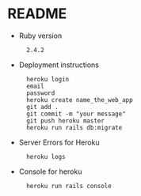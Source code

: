 # README

* Ruby version
    
        2.4.2

* Deployment instructions
        
        heroku login
        email
        password
        heroku create name_the_web_app
        git add .
        git commit -m "your message"
        git push heroku master
        heroku run rails db:migrate
        
* Server Errors for Heroku

        heroku logs
    
* Console for heroku

        heroku run rails console

